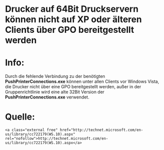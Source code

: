 # Drucker auf 64Bit Druckservern können nicht auf XP oder älteren Clients über GPO bereitgestellt werden

# <span class="mw-headline" id="bkmrk-info%3A-1">Info:</span>

Durch die fehlende Verbindung zu der benötigten **PushPrinterConnections.exe** können unter allen Clients vor Windows Vista, die Drucker nicht über eine GPO bereitgestellt werden, außer in der Gruppenrichtlinie wird eine alte 32Bit Version der **PushPrinterConnections.exe** verwendet.

# <span class="mw-headline" id="bkmrk-quelle%3A-1">Quelle:</span>

```
<a class="external free" href="http://technet.microsoft.com/en-us/library/cc722179(WS.10).aspx" rel="nofollow">http://technet.microsoft.com/en-us/library/cc722179(WS.10).aspx</a>
```